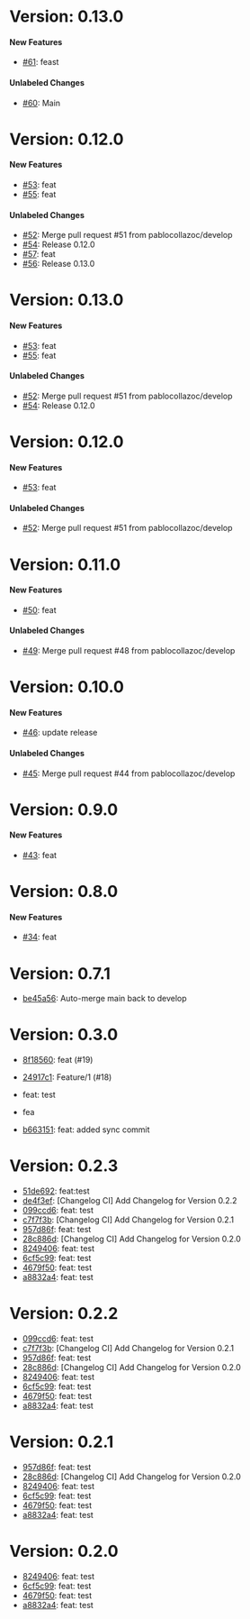 # Version: 0.13.0


#### New Features

* [#61](https://github.com/pablocollazoc/pablo.collazoTFG/pull/61): feast

#### Unlabeled Changes

* [#60](https://github.com/pablocollazoc/pablo.collazoTFG/pull/60): Main


# Version: 0.12.0


#### New Features

* [#53](https://github.com/pablocollazoc/pablo.collazoTFG/pull/53): feat
* [#55](https://github.com/pablocollazoc/pablo.collazoTFG/pull/55): feat

#### Unlabeled Changes

* [#52](https://github.com/pablocollazoc/pablo.collazoTFG/pull/52): Merge pull request #51 from pablocollazoc/develop
* [#54](https://github.com/pablocollazoc/pablo.collazoTFG/pull/54): Release 0.12.0
* [#57](https://github.com/pablocollazoc/pablo.collazoTFG/pull/57): feat
* [#56](https://github.com/pablocollazoc/pablo.collazoTFG/pull/56): Release 0.13.0


# Version: 0.13.0


#### New Features

* [#53](https://github.com/pablocollazoc/pablo.collazoTFG/pull/53): feat
* [#55](https://github.com/pablocollazoc/pablo.collazoTFG/pull/55): feat

#### Unlabeled Changes

* [#52](https://github.com/pablocollazoc/pablo.collazoTFG/pull/52): Merge pull request #51 from pablocollazoc/develop
* [#54](https://github.com/pablocollazoc/pablo.collazoTFG/pull/54): Release 0.12.0


# Version: 0.12.0


#### New Features

* [#53](https://github.com/pablocollazoc/pablo.collazoTFG/pull/53): feat

#### Unlabeled Changes

* [#52](https://github.com/pablocollazoc/pablo.collazoTFG/pull/52): Merge pull request #51 from pablocollazoc/develop


# Version: 0.11.0


#### New Features

* [#50](https://github.com/pablocollazoc/pablo.collazoTFG/pull/50): feat

#### Unlabeled Changes

* [#49](https://github.com/pablocollazoc/pablo.collazoTFG/pull/49): Merge pull request #48 from pablocollazoc/develop


# Version: 0.10.0


#### New Features

* [#46](https://github.com/pablocollazoc/pablo.collazoTFG/pull/46): update release

#### Unlabeled Changes

* [#45](https://github.com/pablocollazoc/pablo.collazoTFG/pull/45): Merge pull request #44 from pablocollazoc/develop


# Version: 0.9.0


#### New Features

* [#43](https://github.com/pablocollazoc/pablo.collazoTFG/pull/43): feat


# Version: 0.8.0


#### New Features

* [#34](https://github.com/pablocollazoc/pablo.collazoTFG/pull/34): feat


# Version: 0.7.1

* [be45a56](https://github.com/pablocollazoc/pablo.collazoTFG/commit/be45a5653529ab7559dd4a751ba28979c2c4e04e): Auto-merge main back to develop
# Version: 0.3.0

* [8f18560](https://github.com/pablocollazoc/pablo.collazoTFG/commit/8f18560c2f0bd3f1b9cf32c12bbfbb423490cccf): feat (#19)
* [24917c1](https://github.com/pablocollazoc/pablo.collazoTFG/commit/24917c13d1fc18f69f2233e2b76deec1cfe75956): Feature/1 (#18)

* feat: test

* fea
* [b663151](https://github.com/pablocollazoc/pablo.collazoTFG/commit/b663151d6dedec9d520df10b5e85848a4a6bcf5f): feat: added sync commit


# Version: 0.2.3

* [51de692](https://github.com/pablocollazoc/pablo.collazoTFG/commit/51de692ff249d7dd4b58d17c8cccf463fa3b12f7): feat:test
* [de4f3ef](https://github.com/pablocollazoc/pablo.collazoTFG/commit/de4f3ef545deb988ef9132d1b27d47ac961d4d71): [Changelog CI] Add Changelog for Version 0.2.2
* [099ccd6](https://github.com/pablocollazoc/pablo.collazoTFG/commit/099ccd64a56fd7e3e255863b9695eb0bb2784157): feat: test
* [c7f7f3b](https://github.com/pablocollazoc/pablo.collazoTFG/commit/c7f7f3bc925f5cb69f438771da731a086cd8c915): [Changelog CI] Add Changelog for Version 0.2.1
* [957d86f](https://github.com/pablocollazoc/pablo.collazoTFG/commit/957d86f6209885a1830ba38acf1680b28676b576): feat: test
* [28c886d](https://github.com/pablocollazoc/pablo.collazoTFG/commit/28c886d6b9690c432ea54416164d0807959c5c64): [Changelog CI] Add Changelog for Version 0.2.0
* [8249406](https://github.com/pablocollazoc/pablo.collazoTFG/commit/82494065594b491a2a82f6166238337c6b344725): feat: test
* [6cf5c99](https://github.com/pablocollazoc/pablo.collazoTFG/commit/6cf5c995082be624678d0a6f01e66f7da7aa2b5a): feat: test
* [4679f50](https://github.com/pablocollazoc/pablo.collazoTFG/commit/4679f50a149533fd3c96a341147cc0bdadb8b906): feat: test
* [a8832a4](https://github.com/pablocollazoc/pablo.collazoTFG/commit/a8832a4aad69c349b81a07df41091212b9d6ed52): feat: test


# Version: 0.2.2

* [099ccd6](https://github.com/pablocollazoc/pablo.collazoTFG/commit/099ccd64a56fd7e3e255863b9695eb0bb2784157): feat: test
* [c7f7f3b](https://github.com/pablocollazoc/pablo.collazoTFG/commit/c7f7f3bc925f5cb69f438771da731a086cd8c915): [Changelog CI] Add Changelog for Version 0.2.1
* [957d86f](https://github.com/pablocollazoc/pablo.collazoTFG/commit/957d86f6209885a1830ba38acf1680b28676b576): feat: test
* [28c886d](https://github.com/pablocollazoc/pablo.collazoTFG/commit/28c886d6b9690c432ea54416164d0807959c5c64): [Changelog CI] Add Changelog for Version 0.2.0
* [8249406](https://github.com/pablocollazoc/pablo.collazoTFG/commit/82494065594b491a2a82f6166238337c6b344725): feat: test
* [6cf5c99](https://github.com/pablocollazoc/pablo.collazoTFG/commit/6cf5c995082be624678d0a6f01e66f7da7aa2b5a): feat: test
* [4679f50](https://github.com/pablocollazoc/pablo.collazoTFG/commit/4679f50a149533fd3c96a341147cc0bdadb8b906): feat: test
* [a8832a4](https://github.com/pablocollazoc/pablo.collazoTFG/commit/a8832a4aad69c349b81a07df41091212b9d6ed52): feat: test


# Version: 0.2.1

* [957d86f](https://github.com/pablocollazoc/pablo.collazoTFG/commit/957d86f6209885a1830ba38acf1680b28676b576): feat: test
* [28c886d](https://github.com/pablocollazoc/pablo.collazoTFG/commit/28c886d6b9690c432ea54416164d0807959c5c64): [Changelog CI] Add Changelog for Version 0.2.0
* [8249406](https://github.com/pablocollazoc/pablo.collazoTFG/commit/82494065594b491a2a82f6166238337c6b344725): feat: test
* [6cf5c99](https://github.com/pablocollazoc/pablo.collazoTFG/commit/6cf5c995082be624678d0a6f01e66f7da7aa2b5a): feat: test
* [4679f50](https://github.com/pablocollazoc/pablo.collazoTFG/commit/4679f50a149533fd3c96a341147cc0bdadb8b906): feat: test
* [a8832a4](https://github.com/pablocollazoc/pablo.collazoTFG/commit/a8832a4aad69c349b81a07df41091212b9d6ed52): feat: test


# Version: 0.2.0

* [8249406](https://github.com/pablocollazoc/pablo.collazoTFG/commit/82494065594b491a2a82f6166238337c6b344725): feat: test
* [6cf5c99](https://github.com/pablocollazoc/pablo.collazoTFG/commit/6cf5c995082be624678d0a6f01e66f7da7aa2b5a): feat: test
* [4679f50](https://github.com/pablocollazoc/pablo.collazoTFG/commit/4679f50a149533fd3c96a341147cc0bdadb8b906): feat: test
* [a8832a4](https://github.com/pablocollazoc/pablo.collazoTFG/commit/a8832a4aad69c349b81a07df41091212b9d6ed52): feat: test
